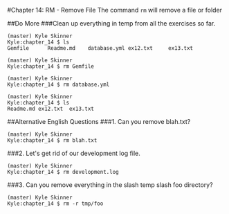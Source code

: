 #Chapter 14: RM - Remove File
The command `rm` will remove a file or folder

##Do More
###Clean up everything in temp from all the exercises so far.
```
(master) Kyle Skinner
Kyle:chapter_14 $ ls
Gemfile      Readme.md    database.yml ex12.txt     ex13.txt

(master) Kyle Skinner
Kyle:chapter_14 $ rm Gemfile

(master) Kyle Skinner
Kyle:chapter_14 $ rm database.yml

(master) Kyle Skinner
Kyle:chapter_14 $ ls
Readme.md ex12.txt  ex13.txt
```

##Alternative English Questions
###1. Can you remove blah.txt?
```
(master) Kyle Skinner
Kyle:chapter_14 $ rm blah.txt
```

###2. Let's get rid of our development log file.
```
(master) Kyle Skinner
Kyle:chapter_14 $ rm development.log
```

###3. Can you remove everything in the slash temp slash foo directory?
```
(master) Kyle Skinner
Kyle:chapter_14 $ rm -r tmp/foo
```


